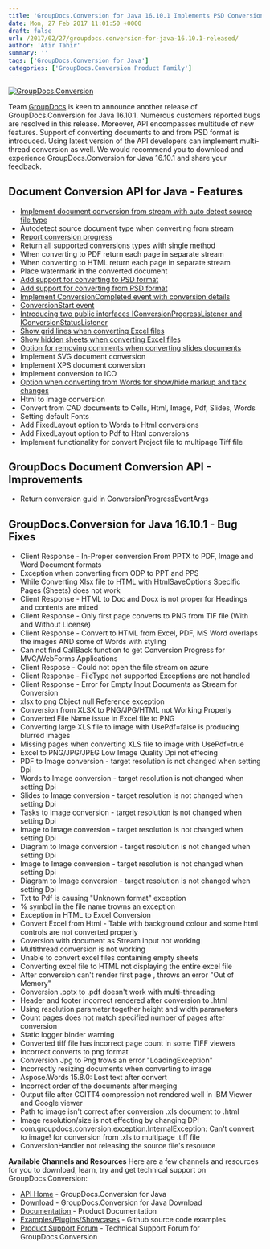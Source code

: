 ```yaml
---
title: 'GroupDocs.Conversion for Java 16.10.1 Implements PSD Conversion'
date: Mon, 27 Feb 2017 11:01:50 +0000
draft: false
url: /2017/02/27/groupdocs.conversion-for-java-16.10.1-released/
author: 'Atir Tahir'
summary: ''
tags: ['GroupDocs.Conversion for Java']
categories: ['GroupDocs.Conversion Product Family']
---
```


[![GroupDocs.Conversion](https://blog.groupdocs.com/wp-content/uploads/sites/4/2016/09/conversion.png?itok=MpNabR9F)](#)

Team [GroupDocs](http://www.groupdocs.com/) is keen to announce another release of GroupDocs.Conversion for Java 16.10.1. Numerous customers reported bugs are resolved in this release. Moreover, API encompasses multitude of new features. Support of converting documents to and from PSD format is introduced. Using latest version of the API developers can implement multi-thread conversion as well. We would recommend you to download and experience GroupDocs.Conversion for Java 16.10.1 and share your feedback.

## Document Conversion API for Java - Features

*   [Implement document conversion from stream with auto detect source file type](https://docs.groupdocs.com/conversion/java/)
*   Autodetect source document type when converting from stream
*   [Report conversion progress](https://docs.groupdocs.com/conversion/java/)
*   Return all supported conversions types with single method
*   When converting to PDF return each page in separate stream
*   When converting to HTML return each page in separate stream
*   [](https://docs.groupdocs.com/conversion/java/)Place watermark in the converted document
*   [Add support for converting to PSD format](https://docs.groupdocs.com/conversion/java/)
*   [Add support for converting from PSD format](https://docs.groupdocs.com/conversion/java/)
*   [Implement ConversionCompleted event with conversion details](https://docs.groupdocs.com/conversion/java/)
*   [ConversionStart event](https://docs.groupdocs.com/conversion/java/)
*   [Introducing two public interfaces IConversionProgressListener and IConversionStatusListener](https://docs.groupdocs.com/conversion/java/)
*   [Show grid lines when converting Excel files](https://docs.groupdocs.com/conversion/java/)
*   [Show hidden sheets when converting Excel files](https://docs.groupdocs.com/conversion/java/)
*   [Option for removing comments when converting slides documents](https://docs.groupdocs.com/conversion/java/)
*   Implement SVG document conversion
*   Implement XPS document conversion
*   Implement conversion to ICO
*   [Option when converting from Words for show/hide markup and tack changes](https://docs.groupdocs.com/conversion/java/)
*   Html to image conversion
*   Convert from CAD documents to Cells, Html, Image, Pdf, Slides, Words
*   Setting default Fonts
*   Add FixedLayout option to Words to Html conversions
*   Add FixedLayout option to Pdf to Html conversions
*   Implement functionality for convert Project file to multipage Tiff file

## GroupDocs Document Conversion API - Improvements

*   Return conversion guid in ConversionProgressEventArgs

## GroupDocs.Conversion for Java 16.10.1 - Bug Fixes

*   Client Response - In-Proper conversion From PPTX to PDF, Image and Word Document formats
*   Exception when converting from ODP to PPT and PPS
*   While Converting Xlsx file to HTML with HtmlSaveOptions Specific Pages (Sheets) does not work
*   Client Response - HTML to Doc and Docx is not proper for Headings and contents are mixed
*   Client Response - Only first page converts to PNG from TIF file (With and Without License)
*   Client Response - Convert to HTML from Excel, PDF, MS Word overlaps the images AND some of Words with styling
*   Can not find CallBack function to get Conversion Progress for MVC/WebForms Applications
*   Client Respose - Could not open the file stream on azure
*   Client Response - FileType not supported Exceptions are not handled
*   Client Response - Error for Empty Input Documents as Stream for Conversion
*   xlsx to png Object null Reference exception
*   Conversion from XLSX to PNG/JPG/HTML not Working Properly
*   Converted File Name issue in Excel file to PNG
*   Converting large XLS file to image with UsePdf=false is producing blurred images
*   Missing pages when converting XLS file to image with UsePdf=true
*   Excel to PNG/JPG/JPEG Low Image Quality Dpi not effecing
*   PDF to Image conversion - target resolution is not changed when setting Dpi
*   Words to Image conversion - target resolution is not changed when setting Dpi
*   Slides to Image conversion - target resolution is not changed when setting Dpi
*   Tasks to Image conversion - target resolution is not changed when setting Dpi
*   Image to Image conversion - target resolution is not changed when setting Dpi
*   Diagram to Image conversion - target resolution is not changed when setting Dpi
*   Image to Image conversion - target resolution is not changed when setting Dpi
*   Diagram to Image conversion - target resolution is not changed when setting Dpi
*   Txt to Pdf is causing "Unknown format" exception
*   % symbol in the file name trowns an exception
*   Exception in HTML to Excel Conversion
*   Convert Excel from Html - Table with background colour and some html controls are not converted properly
*   Coversion with document as Stream input not working
*   Multithread conversion is not working
*   Unable to convert excel files containing empty sheets
*   Converting excel file to HTML not displaying the entire excel file
*   After conversion can't render first page , throws an error "Out of Memory"
*   Conversion .pptx to .pdf doesn't work with multi-threading
*   Header and footer incorrect rendered after conversion to .html
*   Using resolution parameter together height and width parameters
*   Count pages does not match specified number of pages after conversion
*   Static logger binder warning
*   Converted tiff file has incorrect page count in some TIFF viewers
*   Incorrect converts to png format
*   Conversion Jpg to Png trows an error "LoadingException"
*   Incorrectly resizing documents when converting to image
*   Aspose.Words 15.8.0: Lost text after convert
*   Incorrect order of the documents after merging
*   Output file after CCITT4 compression not rendered well in IBM Viewer and Google viewer
*   Path to image isn't correct after conversion .xls document to .html
*   Image resolution/size is not effecting by changing DPI
*   com.groupdocs.conversion.exception.InternalException: Can't convert to image! for conversion from .xls to multipage .tiff file
*   ConversionHandler not releasing the source file's resource

**Available Channels and Resources** Here are a few channels and resources for you to download, learn, try and get technical support on GroupDocs.Conversion:

*   [API Home](http://www.groupdocs.com/products/conversion/java "Product Home") - GroupDocs.Conversion for Java
*   [Download](http://www.groupdocs.com/downloads/conversion/java "Download API") - GroupDocs.Conversion for Java Download
*   [Documentation](https://docs.groupdocs.com/display/conversionjava/Home "Documentation") - Product Documentation
*   [Examples/Plugins/Showcases](https://github.com/groupdocs-conversion/GroupDocs.Conversion-for-Java "Example projects") - Github source code examples
*   [Product Support Forum](http://groupdocs.com/Community/forums/groupdocs.conversion-product-family/7/showforum.aspx "Support forum") \- Technical Support Forum for GroupDocs.Conversion





